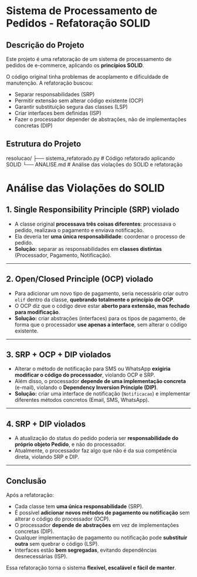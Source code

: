 
# Sistema de Processamento de Pedidos - Refatoração SOLID

## Descrição do Projeto
Este projeto é uma refatoração de um sistema de processamento de pedidos de e-commerce, aplicando os **princípios SOLID**.  

O código original tinha problemas de acoplamento e dificuldade de manutenção. A refatoração buscou:
- Separar responsabilidades (SRP)  
- Permitir extensão sem alterar código existente (OCP)  
- Garantir substituição segura das classes (LSP)  
- Criar interfaces bem definidas (ISP)  
- Fazer o processador depender de abstrações, não de implementações concretas (DIP)

## Estrutura do Projeto

resolucao/
├── sistema_refatorado.py # Código refatorado aplicando SOLID
└── ANALISE.md # Análise das violações do SOLID e refatoração

# Análise das Violações do SOLID

## 1. Single Responsibility Principle (SRP) violado
- A classe original **processava três coisas diferentes**: processava o pedido, realizava o pagamento e enviava notificação.
- Ela deveria ter **uma única responsabilidade**: coordenar o processo de pedido.
- **Solução:** separar as responsabilidades em **classes distintas** (Processador, Pagamento, Notificação).

---

## 2. Open/Closed Principle (OCP) violado
- Para adicionar um novo tipo de pagamento, seria necessário criar outro `elif` dentro da classe, **quebrando totalmente o princípio de OCP**.
- O OCP diz que o código deve estar **aberto para extensão, mas fechado para modificação**.
- **Solução:** criar abstrações (interfaces) para os tipos de pagamento, de forma que o processador **use apenas a interface**, sem alterar o código existente.

---

## 3. SRP + OCP + DIP violados
- Alterar o método de notificação para SMS ou WhatsApp **exigiria modificar o código do processador**, violando OCP e SRP.
- Além disso, o processador **depende de uma implementação concreta** (e-mail), violando o **Dependency Inversion Principle (DIP)**.
- **Solução:** criar uma interface de notificação (`Notificacao`) e implementar diferentes métodos concretos (Email, SMS, WhatsApp).

---

## 4. SRP + DIP violados
- A atualização do status do pedido poderia ser **responsabilidade do próprio objeto Pedido**, e não do processador.
- Atualmente, o processador faz algo que não é da sua competência direta, violando SRP e DIP.

---

## Conclusão
Após a refatoração:
- Cada classe tem **uma única responsabilidade** (SRP).
- É possível **adicionar novos métodos de pagamento ou notificação** sem alterar o código do processador (OCP).
- O processador **depende de abstrações** em vez de implementações concretas (DIP).
- Qualquer implementação de pagamento ou notificação pode **substituir outra** sem quebrar o código (LSP).
- Interfaces estão **bem segregadas**, evitando dependências desnecessárias (ISP).

Essa refatoração torna o sistema **flexível, escalável e fácil de manter**.

